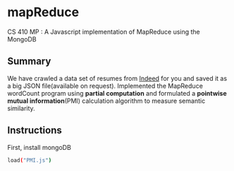 # mapReduce
CS 410 MP :  A Javascript implementation of MapReduce using the MongoDB

## Summary
We have crawled a data set of resumes from [Indeed](www.indeed.com) for you and saved it as a big JSON file(available on request). Implemented the MapReduce wordCount program using **partial computation** and formulated a **pointwise mutual information**(PMI) calculation algorithm to measure semantic similarity.

## Instructions
First, install mongoDB
```bash
load("PMI.js")
```
